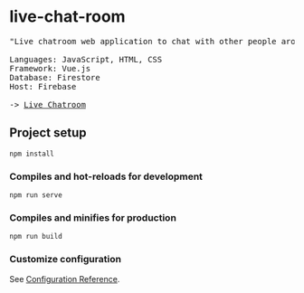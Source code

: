 # live-chat-room

<pre>
"Live chatroom web application to chat with other people around the world"

Languages: JavaScript, HTML, CSS
Framework: Vue.js
Database: Firestore
Host: Firebase

-> <a href="https://live-chat-room-v2.web.app//" target="_blank">Live Chatroom</a>
</pre>
## Project setup
```
npm install
```

### Compiles and hot-reloads for development
```
npm run serve
```

### Compiles and minifies for production
```
npm run build
```

### Customize configuration
See [Configuration Reference](https://cli.vuejs.org/config/).
